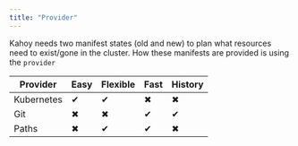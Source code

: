 ```yaml
---
title: "Provider"
---
```


Kahoy needs two manifest states (old and new) to plan what resources need to exist/gone in the cluster. How these manifests are provided is using the `provider`

| Provider   | Easy | Flexible | Fast | History |
| ---------- | ---- | -------- | ---- | ------- |
| Kubernetes | ✔    | ✔        | ✖    | ✖       |
| Git        | ✖    | ✖        | ✔    | ✔       |
| Paths      | ✖    | ✔        | ✔    | ✖       |

